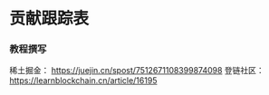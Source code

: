 # 贡献跟踪表

### 教程撰写

稀土掘金： https://juejin.cn/spost/7512671108399874098
登链社区： https://learnblockchain.cn/article/16195
